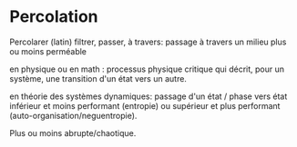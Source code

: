 # Percolation

Percolarer (latin) filtrer, passer, à travers: passage à travers un milieu plus ou moins perméable

en physique ou en math : processus physique critique qui décrit, pour un système, une transition d'un état vers un autre.

en théorie des systèmes dynamiques: passage d'un état / phase vers état inférieur et moins performant (entropie) ou supérieur et plus performant (auto-organisation/neguentropie).

Plus ou moins abrupte/chaotique.
